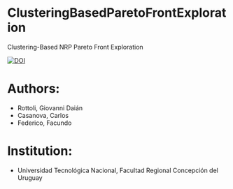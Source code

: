 # ClusteringBasedParetoFrontExploration
Clustering-Based NRP Pareto Front Exploration

[![DOI](https://zenodo.org/badge/207404503.svg)](https://zenodo.org/badge/latestdoi/207404503)

# Authors: 
- Rottoli, Giovanni Daián
- Casanova, Carlos
- Federico, Facundo

# Institution:
- Universidad Tecnológica Nacional, Facultad Regional Concepción del Uruguay



